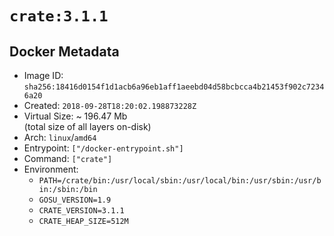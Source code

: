 # `crate:3.1.1`

## Docker Metadata

- Image ID: `sha256:18416d0154f1d1acb6a96eb1aff1aeebd04d58bcbcca4b21453f902c72346a20`
- Created: `2018-09-28T18:20:02.198873228Z`
- Virtual Size: ~ 196.47 Mb  
  (total size of all layers on-disk)
- Arch: `linux`/`amd64`
- Entrypoint: `["/docker-entrypoint.sh"]`
- Command: `["crate"]`
- Environment:
  - `PATH=/crate/bin:/usr/local/sbin:/usr/local/bin:/usr/sbin:/usr/bin:/sbin:/bin`
  - `GOSU_VERSION=1.9`
  - `CRATE_VERSION=3.1.1`
  - `CRATE_HEAP_SIZE=512M`

